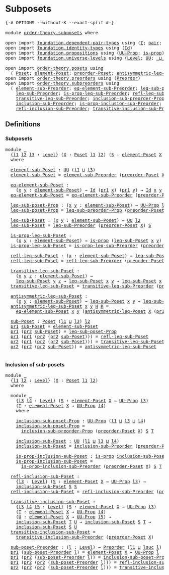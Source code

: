 # Subposets

<pre class="Agda"><a id="22" class="Symbol">{-#</a> <a id="26" class="Keyword">OPTIONS</a> <a id="34" class="Pragma">--without-K</a> <a id="46" class="Pragma">--exact-split</a> <a id="60" class="Symbol">#-}</a>

<a id="65" class="Keyword">module</a> <a id="72" href="order-theory.subposets.html" class="Module">order-theory.subposets</a> <a id="95" class="Keyword">where</a>

<a id="102" class="Keyword">open</a> <a id="107" class="Keyword">import</a> <a id="114" href="foundation.dependent-pair-types.html" class="Module">foundation.dependent-pair-types</a> <a id="146" class="Keyword">using</a> <a id="152" class="Symbol">(</a><a id="153" href="foundation-core.dependent-pair-types.html#502" class="Record">Σ</a><a id="154" class="Symbol">;</a> <a id="156" href="foundation-core.dependent-pair-types.html#575" class="InductiveConstructor">pair</a><a id="160" class="Symbol">;</a> <a id="162" href="foundation-core.dependent-pair-types.html#592" class="Field">pr1</a><a id="165" class="Symbol">;</a> <a id="167" href="foundation-core.dependent-pair-types.html#604" class="Field">pr2</a><a id="170" class="Symbol">)</a>
<a id="172" class="Keyword">open</a> <a id="177" class="Keyword">import</a> <a id="184" href="foundation.identity-types.html" class="Module">foundation.identity-types</a> <a id="210" class="Keyword">using</a> <a id="216" class="Symbol">(</a><a id="217" href="foundation-core.identity-types.html#1754" class="Datatype">Id</a><a id="219" class="Symbol">)</a>
<a id="221" class="Keyword">open</a> <a id="226" class="Keyword">import</a> <a id="233" href="foundation.propositions.html" class="Module">foundation.propositions</a> <a id="257" class="Keyword">using</a> <a id="263" class="Symbol">(</a><a id="264" href="foundation-core.propositions.html#1380" class="Function">UU-Prop</a><a id="271" class="Symbol">;</a> <a id="273" href="foundation-core.propositions.html#1295" class="Function">is-prop</a><a id="280" class="Symbol">)</a>
<a id="282" class="Keyword">open</a> <a id="287" class="Keyword">import</a> <a id="294" href="foundation.universe-levels.html" class="Module">foundation.universe-levels</a> <a id="321" class="Keyword">using</a> <a id="327" class="Symbol">(</a><a id="328" href="Agda.Primitive.html#597" class="Postulate">Level</a><a id="333" class="Symbol">;</a> <a id="335" href="foundation-core.universe-levels.html#222" class="Primitive">UU</a><a id="337" class="Symbol">;</a> <a id="339" href="Agda.Primitive.html#810" class="Primitive Operator">_⊔_</a><a id="342" class="Symbol">;</a> <a id="344" href="Agda.Primitive.html#780" class="Primitive">lsuc</a><a id="348" class="Symbol">)</a>

<a id="351" class="Keyword">open</a> <a id="356" class="Keyword">import</a> <a id="363" href="order-theory.posets.html" class="Module">order-theory.posets</a> <a id="383" class="Keyword">using</a>
  <a id="391" class="Symbol">(</a> <a id="393" href="order-theory.posets.html#731" class="Function">Poset</a><a id="398" class="Symbol">;</a> <a id="400" href="order-theory.posets.html#1145" class="Function">element-Poset</a><a id="413" class="Symbol">;</a> <a id="415" href="order-theory.posets.html#1761" class="Function">preorder-Poset</a><a id="429" class="Symbol">;</a> <a id="431" href="order-theory.posets.html#1983" class="Function">antisymmetric-leq-Poset</a><a id="454" class="Symbol">)</a>
<a id="456" class="Keyword">open</a> <a id="461" class="Keyword">import</a> <a id="468" href="order-theory.preorders.html" class="Module">order-theory.preorders</a> <a id="491" class="Keyword">using</a> <a id="497" class="Symbol">(</a><a id="498" href="order-theory.preorders.html#531" class="Function">Preorder</a><a id="506" class="Symbol">)</a>
<a id="508" class="Keyword">open</a> <a id="513" class="Keyword">import</a> <a id="520" href="order-theory.subpreorders.html" class="Module">order-theory.subpreorders</a> <a id="546" class="Keyword">using</a>
  <a id="554" class="Symbol">(</a> <a id="556" href="order-theory.subpreorders.html#808" class="Function">element-sub-Preorder</a><a id="576" class="Symbol">;</a> <a id="578" href="order-theory.subpreorders.html#887" class="Function">eq-element-sub-Preorder</a><a id="601" class="Symbol">;</a> <a id="603" href="order-theory.subpreorders.html#1024" class="Function">leq-sub-preorder-Prop</a><a id="624" class="Symbol">;</a>
    <a id="630" href="order-theory.subpreorders.html#1159" class="Function">leq-sub-Preorder</a><a id="646" class="Symbol">;</a> <a id="648" href="order-theory.subpreorders.html#1281" class="Function">is-prop-leq-sub-Preorder</a><a id="672" class="Symbol">;</a> <a id="674" href="order-theory.subpreorders.html#1460" class="Function">refl-leq-sub-Preorder</a><a id="695" class="Symbol">;</a>
    <a id="701" href="order-theory.subpreorders.html#1593" class="Function">transitive-leq-sub-Preorder</a><a id="728" class="Symbol">;</a> <a id="730" href="order-theory.subpreorders.html#2302" class="Function">inclusion-sub-preorder-Prop</a><a id="757" class="Symbol">;</a>
    <a id="763" href="order-theory.subpreorders.html#2457" class="Function">inclusion-sub-Preorder</a><a id="785" class="Symbol">;</a> <a id="787" href="order-theory.subpreorders.html#2572" class="Function">is-prop-inclusion-sub-Preorder</a><a id="817" class="Symbol">;</a>
    <a id="823" href="order-theory.subpreorders.html#2728" class="Function">refl-inclusion-sub-Preorder</a><a id="850" class="Symbol">;</a> <a id="852" href="order-theory.subpreorders.html#2888" class="Function">transitive-inclusion-sub-Preorder</a><a id="885" class="Symbol">)</a>
</pre>
## Definitions

### Subposets

<pre class="Agda">
<a id="932" class="Keyword">module</a> <a id="939" href="order-theory.subposets.html#939" class="Module">_</a>
  <a id="943" class="Symbol">{</a><a id="944" href="order-theory.subposets.html#944" class="Bound">l1</a> <a id="947" href="order-theory.subposets.html#947" class="Bound">l2</a> <a id="950" href="order-theory.subposets.html#950" class="Bound">l3</a> <a id="953" class="Symbol">:</a> <a id="955" href="Agda.Primitive.html#597" class="Postulate">Level</a><a id="960" class="Symbol">}</a> <a id="962" class="Symbol">(</a><a id="963" href="order-theory.subposets.html#963" class="Bound">X</a> <a id="965" class="Symbol">:</a> <a id="967" href="order-theory.posets.html#731" class="Function">Poset</a> <a id="973" href="order-theory.subposets.html#944" class="Bound">l1</a> <a id="976" href="order-theory.subposets.html#947" class="Bound">l2</a><a id="978" class="Symbol">)</a> <a id="980" class="Symbol">(</a><a id="981" href="order-theory.subposets.html#981" class="Bound">S</a> <a id="983" class="Symbol">:</a> <a id="985" href="order-theory.posets.html#1145" class="Function">element-Poset</a> <a id="999" href="order-theory.subposets.html#963" class="Bound">X</a> <a id="1001" class="Symbol">→</a> <a id="1003" href="foundation-core.propositions.html#1380" class="Function">UU-Prop</a> <a id="1011" href="order-theory.subposets.html#950" class="Bound">l3</a><a id="1013" class="Symbol">)</a>
  <a id="1017" class="Keyword">where</a>

  <a id="1026" href="order-theory.subposets.html#1026" class="Function">element-sub-Poset</a> <a id="1044" class="Symbol">:</a> <a id="1046" href="foundation-core.universe-levels.html#222" class="Primitive">UU</a> <a id="1049" class="Symbol">(</a><a id="1050" href="order-theory.subposets.html#944" class="Bound">l1</a> <a id="1053" href="Agda.Primitive.html#810" class="Primitive Operator">⊔</a> <a id="1055" href="order-theory.subposets.html#950" class="Bound">l3</a><a id="1057" class="Symbol">)</a>
  <a id="1061" href="order-theory.subposets.html#1026" class="Function">element-sub-Poset</a> <a id="1079" class="Symbol">=</a> <a id="1081" href="order-theory.subpreorders.html#808" class="Function">element-sub-Preorder</a> <a id="1102" class="Symbol">(</a><a id="1103" href="order-theory.posets.html#1761" class="Function">preorder-Poset</a> <a id="1118" href="order-theory.subposets.html#963" class="Bound">X</a><a id="1119" class="Symbol">)</a> <a id="1121" href="order-theory.subposets.html#981" class="Bound">S</a>

  <a id="1126" href="order-theory.subposets.html#1126" class="Function">eq-element-sub-Poset</a> <a id="1147" class="Symbol">:</a>
    <a id="1153" class="Symbol">(</a><a id="1154" href="order-theory.subposets.html#1154" class="Bound">x</a> <a id="1156" href="order-theory.subposets.html#1156" class="Bound">y</a> <a id="1158" class="Symbol">:</a> <a id="1160" href="order-theory.subposets.html#1026" class="Function">element-sub-Poset</a><a id="1177" class="Symbol">)</a> <a id="1179" class="Symbol">→</a> <a id="1181" href="foundation-core.identity-types.html#1754" class="Datatype">Id</a> <a id="1184" class="Symbol">(</a><a id="1185" href="foundation-core.dependent-pair-types.html#592" class="Field">pr1</a> <a id="1189" href="order-theory.subposets.html#1154" class="Bound">x</a><a id="1190" class="Symbol">)</a> <a id="1192" class="Symbol">(</a><a id="1193" href="foundation-core.dependent-pair-types.html#592" class="Field">pr1</a> <a id="1197" href="order-theory.subposets.html#1156" class="Bound">y</a><a id="1198" class="Symbol">)</a> <a id="1200" class="Symbol">→</a> <a id="1202" href="foundation-core.identity-types.html#1754" class="Datatype">Id</a> <a id="1205" href="order-theory.subposets.html#1154" class="Bound">x</a> <a id="1207" href="order-theory.subposets.html#1156" class="Bound">y</a>
  <a id="1211" href="order-theory.subposets.html#1126" class="Function">eq-element-sub-Poset</a> <a id="1232" class="Symbol">=</a> <a id="1234" href="order-theory.subpreorders.html#887" class="Function">eq-element-sub-Preorder</a> <a id="1258" class="Symbol">(</a><a id="1259" href="order-theory.posets.html#1761" class="Function">preorder-Poset</a> <a id="1274" href="order-theory.subposets.html#963" class="Bound">X</a><a id="1275" class="Symbol">)</a> <a id="1277" href="order-theory.subposets.html#981" class="Bound">S</a>

  <a id="1282" href="order-theory.subposets.html#1282" class="Function">leq-sub-poset-Prop</a> <a id="1301" class="Symbol">:</a> <a id="1303" class="Symbol">(</a><a id="1304" href="order-theory.subposets.html#1304" class="Bound">x</a> <a id="1306" href="order-theory.subposets.html#1306" class="Bound">y</a> <a id="1308" class="Symbol">:</a> <a id="1310" href="order-theory.subposets.html#1026" class="Function">element-sub-Poset</a><a id="1327" class="Symbol">)</a> <a id="1329" class="Symbol">→</a> <a id="1331" href="foundation-core.propositions.html#1380" class="Function">UU-Prop</a> <a id="1339" href="order-theory.subposets.html#947" class="Bound">l2</a>
  <a id="1344" href="order-theory.subposets.html#1282" class="Function">leq-sub-poset-Prop</a> <a id="1363" class="Symbol">=</a> <a id="1365" href="order-theory.subpreorders.html#1024" class="Function">leq-sub-preorder-Prop</a> <a id="1387" class="Symbol">(</a><a id="1388" href="order-theory.posets.html#1761" class="Function">preorder-Poset</a> <a id="1403" href="order-theory.subposets.html#963" class="Bound">X</a><a id="1404" class="Symbol">)</a> <a id="1406" href="order-theory.subposets.html#981" class="Bound">S</a>

  <a id="1411" href="order-theory.subposets.html#1411" class="Function">leq-sub-Poset</a> <a id="1425" class="Symbol">:</a> <a id="1427" class="Symbol">(</a><a id="1428" href="order-theory.subposets.html#1428" class="Bound">x</a> <a id="1430" href="order-theory.subposets.html#1430" class="Bound">y</a> <a id="1432" class="Symbol">:</a> <a id="1434" href="order-theory.subposets.html#1026" class="Function">element-sub-Poset</a><a id="1451" class="Symbol">)</a> <a id="1453" class="Symbol">→</a> <a id="1455" href="foundation-core.universe-levels.html#222" class="Primitive">UU</a> <a id="1458" href="order-theory.subposets.html#947" class="Bound">l2</a>
  <a id="1463" href="order-theory.subposets.html#1411" class="Function">leq-sub-Poset</a> <a id="1477" class="Symbol">=</a> <a id="1479" href="order-theory.subpreorders.html#1159" class="Function">leq-sub-Preorder</a> <a id="1496" class="Symbol">(</a><a id="1497" href="order-theory.posets.html#1761" class="Function">preorder-Poset</a> <a id="1512" href="order-theory.subposets.html#963" class="Bound">X</a><a id="1513" class="Symbol">)</a> <a id="1515" href="order-theory.subposets.html#981" class="Bound">S</a>

  <a id="1520" href="order-theory.subposets.html#1520" class="Function">is-prop-leq-sub-Poset</a> <a id="1542" class="Symbol">:</a>
    <a id="1548" class="Symbol">(</a><a id="1549" href="order-theory.subposets.html#1549" class="Bound">x</a> <a id="1551" href="order-theory.subposets.html#1551" class="Bound">y</a> <a id="1553" class="Symbol">:</a> <a id="1555" href="order-theory.subposets.html#1026" class="Function">element-sub-Poset</a><a id="1572" class="Symbol">)</a> <a id="1574" class="Symbol">→</a> <a id="1576" href="foundation-core.propositions.html#1295" class="Function">is-prop</a> <a id="1584" class="Symbol">(</a><a id="1585" href="order-theory.subposets.html#1411" class="Function">leq-sub-Poset</a> <a id="1599" href="order-theory.subposets.html#1549" class="Bound">x</a> <a id="1601" href="order-theory.subposets.html#1551" class="Bound">y</a><a id="1602" class="Symbol">)</a>
  <a id="1606" href="order-theory.subposets.html#1520" class="Function">is-prop-leq-sub-Poset</a> <a id="1628" class="Symbol">=</a> <a id="1630" href="order-theory.subpreorders.html#1281" class="Function">is-prop-leq-sub-Preorder</a> <a id="1655" class="Symbol">(</a><a id="1656" href="order-theory.posets.html#1761" class="Function">preorder-Poset</a> <a id="1671" href="order-theory.subposets.html#963" class="Bound">X</a><a id="1672" class="Symbol">)</a> <a id="1674" href="order-theory.subposets.html#981" class="Bound">S</a>

  <a id="1679" href="order-theory.subposets.html#1679" class="Function">refl-leq-sub-Poset</a> <a id="1698" class="Symbol">:</a> <a id="1700" class="Symbol">(</a><a id="1701" href="order-theory.subposets.html#1701" class="Bound">x</a> <a id="1703" class="Symbol">:</a> <a id="1705" href="order-theory.subposets.html#1026" class="Function">element-sub-Poset</a><a id="1722" class="Symbol">)</a> <a id="1724" class="Symbol">→</a> <a id="1726" href="order-theory.subposets.html#1411" class="Function">leq-sub-Poset</a> <a id="1740" href="order-theory.subposets.html#1701" class="Bound">x</a> <a id="1742" href="order-theory.subposets.html#1701" class="Bound">x</a>
  <a id="1746" href="order-theory.subposets.html#1679" class="Function">refl-leq-sub-Poset</a> <a id="1765" class="Symbol">=</a> <a id="1767" href="order-theory.subpreorders.html#1460" class="Function">refl-leq-sub-Preorder</a> <a id="1789" class="Symbol">(</a><a id="1790" href="order-theory.posets.html#1761" class="Function">preorder-Poset</a> <a id="1805" href="order-theory.subposets.html#963" class="Bound">X</a><a id="1806" class="Symbol">)</a> <a id="1808" href="order-theory.subposets.html#981" class="Bound">S</a>

  <a id="1813" href="order-theory.subposets.html#1813" class="Function">transitive-leq-sub-Poset</a> <a id="1838" class="Symbol">:</a>
    <a id="1844" class="Symbol">(</a><a id="1845" href="order-theory.subposets.html#1845" class="Bound">x</a> <a id="1847" href="order-theory.subposets.html#1847" class="Bound">y</a> <a id="1849" href="order-theory.subposets.html#1849" class="Bound">z</a> <a id="1851" class="Symbol">:</a> <a id="1853" href="order-theory.subposets.html#1026" class="Function">element-sub-Poset</a><a id="1870" class="Symbol">)</a> <a id="1872" class="Symbol">→</a>
    <a id="1878" href="order-theory.subposets.html#1411" class="Function">leq-sub-Poset</a> <a id="1892" href="order-theory.subposets.html#1847" class="Bound">y</a> <a id="1894" href="order-theory.subposets.html#1849" class="Bound">z</a> <a id="1896" class="Symbol">→</a> <a id="1898" href="order-theory.subposets.html#1411" class="Function">leq-sub-Poset</a> <a id="1912" href="order-theory.subposets.html#1845" class="Bound">x</a> <a id="1914" href="order-theory.subposets.html#1847" class="Bound">y</a> <a id="1916" class="Symbol">→</a> <a id="1918" href="order-theory.subposets.html#1411" class="Function">leq-sub-Poset</a> <a id="1932" href="order-theory.subposets.html#1845" class="Bound">x</a> <a id="1934" href="order-theory.subposets.html#1849" class="Bound">z</a>
  <a id="1938" href="order-theory.subposets.html#1813" class="Function">transitive-leq-sub-Poset</a> <a id="1963" class="Symbol">=</a> <a id="1965" href="order-theory.subpreorders.html#1593" class="Function">transitive-leq-sub-Preorder</a> <a id="1993" class="Symbol">(</a><a id="1994" href="order-theory.posets.html#1761" class="Function">preorder-Poset</a> <a id="2009" href="order-theory.subposets.html#963" class="Bound">X</a><a id="2010" class="Symbol">)</a> <a id="2012" href="order-theory.subposets.html#981" class="Bound">S</a>

  <a id="2017" href="order-theory.subposets.html#2017" class="Function">antisymmetric-leq-sub-Poset</a> <a id="2045" class="Symbol">:</a>
    <a id="2051" class="Symbol">(</a><a id="2052" href="order-theory.subposets.html#2052" class="Bound">x</a> <a id="2054" href="order-theory.subposets.html#2054" class="Bound">y</a> <a id="2056" class="Symbol">:</a> <a id="2058" href="order-theory.subposets.html#1026" class="Function">element-sub-Poset</a><a id="2075" class="Symbol">)</a> <a id="2077" class="Symbol">→</a> <a id="2079" href="order-theory.subposets.html#1411" class="Function">leq-sub-Poset</a> <a id="2093" href="order-theory.subposets.html#2052" class="Bound">x</a> <a id="2095" href="order-theory.subposets.html#2054" class="Bound">y</a> <a id="2097" class="Symbol">→</a> <a id="2099" href="order-theory.subposets.html#1411" class="Function">leq-sub-Poset</a> <a id="2113" href="order-theory.subposets.html#2054" class="Bound">y</a> <a id="2115" href="order-theory.subposets.html#2052" class="Bound">x</a> <a id="2117" class="Symbol">→</a> <a id="2119" href="foundation-core.identity-types.html#1754" class="Datatype">Id</a> <a id="2122" href="order-theory.subposets.html#2052" class="Bound">x</a> <a id="2124" href="order-theory.subposets.html#2054" class="Bound">y</a>
  <a id="2128" href="order-theory.subposets.html#2017" class="Function">antisymmetric-leq-sub-Poset</a> <a id="2156" href="order-theory.subposets.html#2156" class="Bound">x</a> <a id="2158" href="order-theory.subposets.html#2158" class="Bound">y</a> <a id="2160" href="order-theory.subposets.html#2160" class="Bound">H</a> <a id="2162" href="order-theory.subposets.html#2162" class="Bound">K</a> <a id="2164" class="Symbol">=</a>
    <a id="2170" href="order-theory.subposets.html#1126" class="Function">eq-element-sub-Poset</a> <a id="2191" href="order-theory.subposets.html#2156" class="Bound">x</a> <a id="2193" href="order-theory.subposets.html#2158" class="Bound">y</a> <a id="2195" class="Symbol">(</a><a id="2196" href="order-theory.posets.html#1983" class="Function">antisymmetric-leq-Poset</a> <a id="2220" href="order-theory.subposets.html#963" class="Bound">X</a> <a id="2222" class="Symbol">(</a><a id="2223" href="foundation-core.dependent-pair-types.html#592" class="Field">pr1</a> <a id="2227" href="order-theory.subposets.html#2156" class="Bound">x</a><a id="2228" class="Symbol">)</a> <a id="2230" class="Symbol">(</a><a id="2231" href="foundation-core.dependent-pair-types.html#592" class="Field">pr1</a> <a id="2235" href="order-theory.subposets.html#2158" class="Bound">y</a><a id="2236" class="Symbol">)</a> <a id="2238" href="order-theory.subposets.html#2160" class="Bound">H</a> <a id="2240" href="order-theory.subposets.html#2162" class="Bound">K</a><a id="2241" class="Symbol">)</a>

  <a id="2246" href="order-theory.subposets.html#2246" class="Function">sub-Poset</a> <a id="2256" class="Symbol">:</a> <a id="2258" href="order-theory.posets.html#731" class="Function">Poset</a> <a id="2264" class="Symbol">(</a><a id="2265" href="order-theory.subposets.html#944" class="Bound">l1</a> <a id="2268" href="Agda.Primitive.html#810" class="Primitive Operator">⊔</a> <a id="2270" href="order-theory.subposets.html#950" class="Bound">l3</a><a id="2272" class="Symbol">)</a> <a id="2274" href="order-theory.subposets.html#947" class="Bound">l2</a>
  <a id="2279" href="foundation-core.dependent-pair-types.html#592" class="Field">pr1</a> <a id="2283" href="order-theory.subposets.html#2246" class="Function">sub-Poset</a> <a id="2293" class="Symbol">=</a> <a id="2295" href="order-theory.subposets.html#1026" class="Function">element-sub-Poset</a>
  <a id="2315" href="foundation-core.dependent-pair-types.html#592" class="Field">pr1</a> <a id="2319" class="Symbol">(</a><a id="2320" href="foundation-core.dependent-pair-types.html#604" class="Field">pr2</a> <a id="2324" href="order-theory.subposets.html#2246" class="Function">sub-Poset</a><a id="2333" class="Symbol">)</a> <a id="2335" class="Symbol">=</a> <a id="2337" href="order-theory.subposets.html#1282" class="Function">leq-sub-poset-Prop</a>
  <a id="2358" href="foundation-core.dependent-pair-types.html#592" class="Field">pr1</a> <a id="2362" class="Symbol">(</a><a id="2363" href="foundation-core.dependent-pair-types.html#592" class="Field">pr1</a> <a id="2367" class="Symbol">(</a><a id="2368" href="foundation-core.dependent-pair-types.html#604" class="Field">pr2</a> <a id="2372" class="Symbol">(</a><a id="2373" href="foundation-core.dependent-pair-types.html#604" class="Field">pr2</a> <a id="2377" href="order-theory.subposets.html#2246" class="Function">sub-Poset</a><a id="2386" class="Symbol">)))</a> <a id="2390" class="Symbol">=</a> <a id="2392" href="order-theory.subposets.html#1679" class="Function">refl-leq-sub-Poset</a>
  <a id="2413" href="foundation-core.dependent-pair-types.html#604" class="Field">pr2</a> <a id="2417" class="Symbol">(</a><a id="2418" href="foundation-core.dependent-pair-types.html#592" class="Field">pr1</a> <a id="2422" class="Symbol">(</a><a id="2423" href="foundation-core.dependent-pair-types.html#604" class="Field">pr2</a> <a id="2427" class="Symbol">(</a><a id="2428" href="foundation-core.dependent-pair-types.html#604" class="Field">pr2</a> <a id="2432" href="order-theory.subposets.html#2246" class="Function">sub-Poset</a><a id="2441" class="Symbol">)))</a> <a id="2445" class="Symbol">=</a> <a id="2447" href="order-theory.subposets.html#1813" class="Function">transitive-leq-sub-Poset</a>
  <a id="2474" href="foundation-core.dependent-pair-types.html#604" class="Field">pr2</a> <a id="2478" class="Symbol">(</a><a id="2479" href="foundation-core.dependent-pair-types.html#604" class="Field">pr2</a> <a id="2483" class="Symbol">(</a><a id="2484" href="foundation-core.dependent-pair-types.html#604" class="Field">pr2</a> <a id="2488" href="order-theory.subposets.html#2246" class="Function">sub-Poset</a><a id="2497" class="Symbol">))</a> <a id="2500" class="Symbol">=</a> <a id="2502" href="order-theory.subposets.html#2017" class="Function">antisymmetric-leq-sub-Poset</a>
  
</pre>
### Inclusion of sub-posets

<pre class="Agda"><a id="2575" class="Keyword">module</a> <a id="2582" href="order-theory.subposets.html#2582" class="Module">_</a>
  <a id="2586" class="Symbol">{</a><a id="2587" href="order-theory.subposets.html#2587" class="Bound">l1</a> <a id="2590" href="order-theory.subposets.html#2590" class="Bound">l2</a> <a id="2593" class="Symbol">:</a> <a id="2595" href="Agda.Primitive.html#597" class="Postulate">Level</a><a id="2600" class="Symbol">}</a> <a id="2602" class="Symbol">(</a><a id="2603" href="order-theory.subposets.html#2603" class="Bound">X</a> <a id="2605" class="Symbol">:</a> <a id="2607" href="order-theory.posets.html#731" class="Function">Poset</a> <a id="2613" href="order-theory.subposets.html#2587" class="Bound">l1</a> <a id="2616" href="order-theory.subposets.html#2590" class="Bound">l2</a><a id="2618" class="Symbol">)</a>
  <a id="2622" class="Keyword">where</a>

  <a id="2631" class="Keyword">module</a> <a id="2638" href="order-theory.subposets.html#2638" class="Module">_</a>
    <a id="2644" class="Symbol">{</a><a id="2645" href="order-theory.subposets.html#2645" class="Bound">l3</a> <a id="2648" href="order-theory.subposets.html#2648" class="Bound">l4</a> <a id="2651" class="Symbol">:</a> <a id="2653" href="Agda.Primitive.html#597" class="Postulate">Level</a><a id="2658" class="Symbol">}</a> <a id="2660" class="Symbol">(</a><a id="2661" href="order-theory.subposets.html#2661" class="Bound">S</a> <a id="2663" class="Symbol">:</a> <a id="2665" href="order-theory.posets.html#1145" class="Function">element-Poset</a> <a id="2679" href="order-theory.subposets.html#2603" class="Bound">X</a> <a id="2681" class="Symbol">→</a> <a id="2683" href="foundation-core.propositions.html#1380" class="Function">UU-Prop</a> <a id="2691" href="order-theory.subposets.html#2645" class="Bound">l3</a><a id="2693" class="Symbol">)</a>
    <a id="2699" class="Symbol">(</a><a id="2700" href="order-theory.subposets.html#2700" class="Bound">T</a> <a id="2702" class="Symbol">:</a> <a id="2704" href="order-theory.posets.html#1145" class="Function">element-Poset</a> <a id="2718" href="order-theory.subposets.html#2603" class="Bound">X</a> <a id="2720" class="Symbol">→</a> <a id="2722" href="foundation-core.propositions.html#1380" class="Function">UU-Prop</a> <a id="2730" href="order-theory.subposets.html#2648" class="Bound">l4</a><a id="2732" class="Symbol">)</a>
    <a id="2738" class="Keyword">where</a>
    
    <a id="2753" href="order-theory.subposets.html#2753" class="Function">inclusion-sub-poset-Prop</a> <a id="2778" class="Symbol">:</a> <a id="2780" href="foundation-core.propositions.html#1380" class="Function">UU-Prop</a> <a id="2788" class="Symbol">(</a><a id="2789" href="order-theory.subposets.html#2587" class="Bound">l1</a> <a id="2792" href="Agda.Primitive.html#810" class="Primitive Operator">⊔</a> <a id="2794" href="order-theory.subposets.html#2645" class="Bound">l3</a> <a id="2797" href="Agda.Primitive.html#810" class="Primitive Operator">⊔</a> <a id="2799" href="order-theory.subposets.html#2648" class="Bound">l4</a><a id="2801" class="Symbol">)</a>
    <a id="2807" href="order-theory.subposets.html#2753" class="Function">inclusion-sub-poset-Prop</a> <a id="2832" class="Symbol">=</a>
      <a id="2840" href="order-theory.subpreorders.html#2302" class="Function">inclusion-sub-preorder-Prop</a> <a id="2868" class="Symbol">(</a><a id="2869" href="order-theory.posets.html#1761" class="Function">preorder-Poset</a> <a id="2884" href="order-theory.subposets.html#2603" class="Bound">X</a><a id="2885" class="Symbol">)</a> <a id="2887" href="order-theory.subposets.html#2661" class="Bound">S</a> <a id="2889" href="order-theory.subposets.html#2700" class="Bound">T</a>

    <a id="2896" href="order-theory.subposets.html#2896" class="Function">inclusion-sub-Poset</a> <a id="2916" class="Symbol">:</a> <a id="2918" href="foundation-core.universe-levels.html#222" class="Primitive">UU</a> <a id="2921" class="Symbol">(</a><a id="2922" href="order-theory.subposets.html#2587" class="Bound">l1</a> <a id="2925" href="Agda.Primitive.html#810" class="Primitive Operator">⊔</a> <a id="2927" href="order-theory.subposets.html#2645" class="Bound">l3</a> <a id="2930" href="Agda.Primitive.html#810" class="Primitive Operator">⊔</a> <a id="2932" href="order-theory.subposets.html#2648" class="Bound">l4</a><a id="2934" class="Symbol">)</a>
    <a id="2940" href="order-theory.subposets.html#2896" class="Function">inclusion-sub-Poset</a> <a id="2960" class="Symbol">=</a> <a id="2962" href="order-theory.subpreorders.html#2457" class="Function">inclusion-sub-Preorder</a> <a id="2985" class="Symbol">(</a><a id="2986" href="order-theory.posets.html#1761" class="Function">preorder-Poset</a> <a id="3001" href="order-theory.subposets.html#2603" class="Bound">X</a><a id="3002" class="Symbol">)</a> <a id="3004" href="order-theory.subposets.html#2661" class="Bound">S</a> <a id="3006" href="order-theory.subposets.html#2700" class="Bound">T</a>

    <a id="3013" href="order-theory.subposets.html#3013" class="Function">is-prop-inclusion-sub-Poset</a> <a id="3041" class="Symbol">:</a> <a id="3043" href="foundation-core.propositions.html#1295" class="Function">is-prop</a> <a id="3051" href="order-theory.subposets.html#2896" class="Function">inclusion-sub-Poset</a>
    <a id="3075" href="order-theory.subposets.html#3013" class="Function">is-prop-inclusion-sub-Poset</a> <a id="3103" class="Symbol">=</a>
      <a id="3111" href="order-theory.subpreorders.html#2572" class="Function">is-prop-inclusion-sub-Preorder</a> <a id="3142" class="Symbol">(</a><a id="3143" href="order-theory.posets.html#1761" class="Function">preorder-Poset</a> <a id="3158" href="order-theory.subposets.html#2603" class="Bound">X</a><a id="3159" class="Symbol">)</a> <a id="3161" href="order-theory.subposets.html#2661" class="Bound">S</a> <a id="3163" href="order-theory.subposets.html#2700" class="Bound">T</a>

  <a id="3168" href="order-theory.subposets.html#3168" class="Function">refl-inclusion-sub-Poset</a> <a id="3193" class="Symbol">:</a>
    <a id="3199" class="Symbol">{</a><a id="3200" href="order-theory.subposets.html#3200" class="Bound">l3</a> <a id="3203" class="Symbol">:</a> <a id="3205" href="Agda.Primitive.html#597" class="Postulate">Level</a><a id="3210" class="Symbol">}</a> <a id="3212" class="Symbol">(</a><a id="3213" href="order-theory.subposets.html#3213" class="Bound">S</a> <a id="3215" class="Symbol">:</a> <a id="3217" href="order-theory.posets.html#1145" class="Function">element-Poset</a> <a id="3231" href="order-theory.subposets.html#2603" class="Bound">X</a> <a id="3233" class="Symbol">→</a> <a id="3235" href="foundation-core.propositions.html#1380" class="Function">UU-Prop</a> <a id="3243" href="order-theory.subposets.html#3200" class="Bound">l3</a><a id="3245" class="Symbol">)</a> <a id="3247" class="Symbol">→</a>
    <a id="3253" href="order-theory.subposets.html#2896" class="Function">inclusion-sub-Poset</a> <a id="3273" href="order-theory.subposets.html#3213" class="Bound">S</a> <a id="3275" href="order-theory.subposets.html#3213" class="Bound">S</a>
  <a id="3279" href="order-theory.subposets.html#3168" class="Function">refl-inclusion-sub-Poset</a> <a id="3304" class="Symbol">=</a> <a id="3306" href="order-theory.subpreorders.html#2728" class="Function">refl-inclusion-sub-Preorder</a> <a id="3334" class="Symbol">(</a><a id="3335" href="order-theory.posets.html#1761" class="Function">preorder-Poset</a> <a id="3350" href="order-theory.subposets.html#2603" class="Bound">X</a><a id="3351" class="Symbol">)</a>

  <a id="3356" href="order-theory.subposets.html#3356" class="Function">transitive-inclusion-sub-Poset</a> <a id="3387" class="Symbol">:</a>
    <a id="3393" class="Symbol">{</a><a id="3394" href="order-theory.subposets.html#3394" class="Bound">l3</a> <a id="3397" href="order-theory.subposets.html#3397" class="Bound">l4</a> <a id="3400" href="order-theory.subposets.html#3400" class="Bound">l5</a> <a id="3403" class="Symbol">:</a> <a id="3405" href="Agda.Primitive.html#597" class="Postulate">Level</a><a id="3410" class="Symbol">}</a> <a id="3412" class="Symbol">(</a><a id="3413" href="order-theory.subposets.html#3413" class="Bound">S</a> <a id="3415" class="Symbol">:</a> <a id="3417" href="order-theory.posets.html#1145" class="Function">element-Poset</a> <a id="3431" href="order-theory.subposets.html#2603" class="Bound">X</a> <a id="3433" class="Symbol">→</a> <a id="3435" href="foundation-core.propositions.html#1380" class="Function">UU-Prop</a> <a id="3443" href="order-theory.subposets.html#3394" class="Bound">l3</a><a id="3445" class="Symbol">)</a>
    <a id="3451" class="Symbol">(</a><a id="3452" href="order-theory.subposets.html#3452" class="Bound">T</a> <a id="3454" class="Symbol">:</a> <a id="3456" href="order-theory.posets.html#1145" class="Function">element-Poset</a> <a id="3470" href="order-theory.subposets.html#2603" class="Bound">X</a> <a id="3472" class="Symbol">→</a> <a id="3474" href="foundation-core.propositions.html#1380" class="Function">UU-Prop</a> <a id="3482" href="order-theory.subposets.html#3397" class="Bound">l4</a><a id="3484" class="Symbol">)</a>
    <a id="3490" class="Symbol">(</a><a id="3491" href="order-theory.subposets.html#3491" class="Bound">U</a> <a id="3493" class="Symbol">:</a> <a id="3495" href="order-theory.posets.html#1145" class="Function">element-Poset</a> <a id="3509" href="order-theory.subposets.html#2603" class="Bound">X</a> <a id="3511" class="Symbol">→</a> <a id="3513" href="foundation-core.propositions.html#1380" class="Function">UU-Prop</a> <a id="3521" href="order-theory.subposets.html#3400" class="Bound">l5</a><a id="3523" class="Symbol">)</a> <a id="3525" class="Symbol">→</a>
    <a id="3531" href="order-theory.subposets.html#2896" class="Function">inclusion-sub-Poset</a> <a id="3551" href="order-theory.subposets.html#3452" class="Bound">T</a> <a id="3553" href="order-theory.subposets.html#3491" class="Bound">U</a> <a id="3555" class="Symbol">→</a> <a id="3557" href="order-theory.subposets.html#2896" class="Function">inclusion-sub-Poset</a> <a id="3577" href="order-theory.subposets.html#3413" class="Bound">S</a> <a id="3579" href="order-theory.subposets.html#3452" class="Bound">T</a> <a id="3581" class="Symbol">→</a>
    <a id="3587" href="order-theory.subposets.html#2896" class="Function">inclusion-sub-Poset</a> <a id="3607" href="order-theory.subposets.html#3413" class="Bound">S</a> <a id="3609" href="order-theory.subposets.html#3491" class="Bound">U</a>
  <a id="3613" href="order-theory.subposets.html#3356" class="Function">transitive-inclusion-sub-Poset</a> <a id="3644" class="Symbol">=</a>
    <a id="3650" href="order-theory.subpreorders.html#2888" class="Function">transitive-inclusion-sub-Preorder</a> <a id="3684" class="Symbol">(</a><a id="3685" href="order-theory.posets.html#1761" class="Function">preorder-Poset</a> <a id="3700" href="order-theory.subposets.html#2603" class="Bound">X</a><a id="3701" class="Symbol">)</a> 

  <a id="3707" href="order-theory.subposets.html#3707" class="Function">sub-poset-Preorder</a> <a id="3726" class="Symbol">:</a> <a id="3728" class="Symbol">(</a><a id="3729" href="order-theory.subposets.html#3729" class="Bound">l</a> <a id="3731" class="Symbol">:</a> <a id="3733" href="Agda.Primitive.html#597" class="Postulate">Level</a><a id="3738" class="Symbol">)</a> <a id="3740" class="Symbol">→</a> <a id="3742" href="order-theory.preorders.html#531" class="Function">Preorder</a> <a id="3751" class="Symbol">(</a><a id="3752" href="order-theory.subposets.html#2587" class="Bound">l1</a> <a id="3755" href="Agda.Primitive.html#810" class="Primitive Operator">⊔</a> <a id="3757" href="Agda.Primitive.html#780" class="Primitive">lsuc</a> <a id="3762" href="order-theory.subposets.html#3729" class="Bound">l</a><a id="3763" class="Symbol">)</a> <a id="3765" class="Symbol">(</a><a id="3766" href="order-theory.subposets.html#2587" class="Bound">l1</a> <a id="3769" href="Agda.Primitive.html#810" class="Primitive Operator">⊔</a> <a id="3771" href="order-theory.subposets.html#3729" class="Bound">l</a><a id="3772" class="Symbol">)</a>
  <a id="3776" href="foundation-core.dependent-pair-types.html#592" class="Field">pr1</a> <a id="3780" class="Symbol">(</a><a id="3781" href="order-theory.subposets.html#3707" class="Function">sub-poset-Preorder</a> <a id="3800" href="order-theory.subposets.html#3800" class="Bound">l</a><a id="3801" class="Symbol">)</a> <a id="3803" class="Symbol">=</a> <a id="3805" href="order-theory.posets.html#1145" class="Function">element-Poset</a> <a id="3819" href="order-theory.subposets.html#2603" class="Bound">X</a> <a id="3821" class="Symbol">→</a> <a id="3823" href="foundation-core.propositions.html#1380" class="Function">UU-Prop</a> <a id="3831" href="order-theory.subposets.html#3800" class="Bound">l</a>
  <a id="3835" href="foundation-core.dependent-pair-types.html#592" class="Field">pr1</a> <a id="3839" class="Symbol">(</a><a id="3840" href="foundation-core.dependent-pair-types.html#604" class="Field">pr2</a> <a id="3844" class="Symbol">(</a><a id="3845" href="order-theory.subposets.html#3707" class="Function">sub-poset-Preorder</a> <a id="3864" href="order-theory.subposets.html#3864" class="Bound">l</a><a id="3865" class="Symbol">))</a> <a id="3868" class="Symbol">=</a> <a id="3870" href="order-theory.subposets.html#2753" class="Function">inclusion-sub-poset-Prop</a>
  <a id="3897" href="foundation-core.dependent-pair-types.html#592" class="Field">pr1</a> <a id="3901" class="Symbol">(</a><a id="3902" href="foundation-core.dependent-pair-types.html#604" class="Field">pr2</a> <a id="3906" class="Symbol">(</a><a id="3907" href="foundation-core.dependent-pair-types.html#604" class="Field">pr2</a> <a id="3911" class="Symbol">(</a><a id="3912" href="order-theory.subposets.html#3707" class="Function">sub-poset-Preorder</a> <a id="3931" href="order-theory.subposets.html#3931" class="Bound">l</a><a id="3932" class="Symbol">)))</a> <a id="3936" class="Symbol">=</a> <a id="3938" href="order-theory.subposets.html#3168" class="Function">refl-inclusion-sub-Poset</a>
  <a id="3965" href="foundation-core.dependent-pair-types.html#604" class="Field">pr2</a> <a id="3969" class="Symbol">(</a><a id="3970" href="foundation-core.dependent-pair-types.html#604" class="Field">pr2</a> <a id="3974" class="Symbol">(</a><a id="3975" href="foundation-core.dependent-pair-types.html#604" class="Field">pr2</a> <a id="3979" class="Symbol">(</a><a id="3980" href="order-theory.subposets.html#3707" class="Function">sub-poset-Preorder</a> <a id="3999" href="order-theory.subposets.html#3999" class="Bound">l</a><a id="4000" class="Symbol">)))</a> <a id="4004" class="Symbol">=</a> <a id="4006" href="order-theory.subposets.html#3356" class="Function">transitive-inclusion-sub-Poset</a>
</pre>